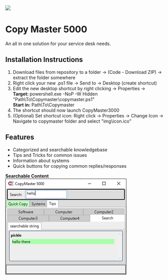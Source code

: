 <img src="/icon.ico"> 
<h1>Copy Master 5000</h1>
An all in one solution for your service desk needs.
<h2>Installation Instructions</h2>
<ol>
<li>Download files from repository to a folder -> (Code - Download ZIP) -> extract the folder somewhere</li>
<li>Right click your new .ps1 file -> Send to -> Desktop (create shortcut)</li>
<li>Edit the new desktop shortcut by right clicking -> Properties -> <br><b>Target: </b>powershell.exe -NoP -W Hidden "Path\To\Copymaster\copymaster.ps1"<br><b>Start in:</b> Path\To\Copymaster</li>
<li>The shortcut should now launch CopyMaster3000</li>
<li>(Optional) Set shortcut icon: Right click -> Properties -> Change Icon -> Navigate to copymaster folder and select "img\icon.ico"</li>
</ol>

<h2>Features</h2>
<ul>
   <li style="list-style-type:disc">Categorized and searchable knowledgebase</li>
   <li style="list-style-type:disc">Tips and Tricks for common issues</li>
   <li style="list-style-type:disc">Information about systems</li>
   <li style="list-style-type:disc">Quick buttons for copying common replies/responses</li>
</ul>
<b>Searchable Content</b>
<img src="/copymaster search.png"> 
   
